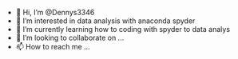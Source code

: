 - 👋 Hi, I’m @Dennys3346
- 👀 I’m interested in data analysis with anaconda spyder
- 🌱 I’m currently learning how to coding with spyder to data analys
- 💞️ I’m looking to collaborate on ...
- 📫 How to reach me ...

<!---
Dennys3346/Dennys3346 is a ✨ special ✨ repository because its `README.md` (this file) appears on your GitHub profile.
You can click the Preview link to take a look at your changes.
--->
